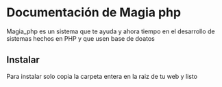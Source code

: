 # Documentación de Magia php
Magia_php es un sistema que te ayuda y ahora tiempo en el desarrollo de sistemas hechos en PHP y que usen base de doatos 

## Instalar 
Para instalar solo copia la carpeta entera en la raiz de tu web y listo 




